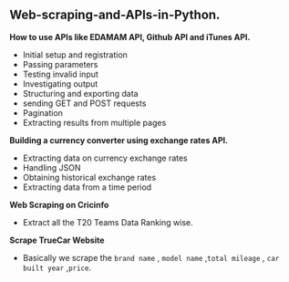## Web-scraping-and-APIs-in-Python.

**How to use APIs like EDAMAM API, Github API and iTunes API.**

  * Initial setup and registration
  * Passing parameters
  * Testing invalid input
  * Investigating output
  * Structuring and exporting data
  * sending GET and POST requests
  * Pagination
  * Extracting results from multiple pages

**Building a currency converter using exchange rates API.**

  * Extracting data on currency exchange rates
  * Handling JSON
  * Obtaining historical exchange rates
  * Extracting data from a time period


**Web Scraping on Cricinfo**
* Extract all the T20 Teams Data Ranking wise.


**Scrape TrueCar Website**
* Basically we scrape the `brand name` , `model name` ,`total mileage` , `car built year` ,`price`.
